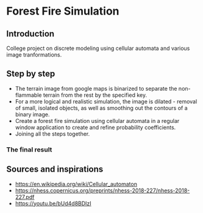 # Forest Fire Simulation
## Introduction
College project on discrete modeling using cellular automata and various image tranformations. 

## Step by step
* The terrain image from google maps is binarized to separate the non-flammable terrain from the rest by the specified key.
* For a more logical and realistic simulation, the image is dilated - removal of small, isolated objects, as well as smoothing out the contours of a binary image. 
* Create a forest fire simulation using cellular automata in a regular window application to create and refine probability coefficients.
* Joining all the steps together.

### The final result


## Sources and inspirations
* https://en.wikipedia.org/wiki/Cellular_automaton
* https://nhess.copernicus.org/preprints/nhess-2018-227/nhess-2018-227.pdf
* https://youtu.be/bUd4d8BDIzI
